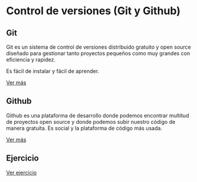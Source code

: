 # Control de versiones (Git y Github)

## Git

Git es un sistema de control de versiones distribuido gratuito y open source diseñado para gestionar
tanto proyectos pequeños como muy grandes con eficiencia y rapidez.

Es fácil de instalar y fácil de aprender.

[Ver más](git.md)

## Github

Github es una plataforma de desarrollo donde podemos encontrar multitud de proyectos open source y donde
podemos subir nuestro código de manera gratuita. Es social y la plataforma de código más usada.

[Ver más](github.md)

## Ejercicio

[Ver ejercicio](exercise.md)
